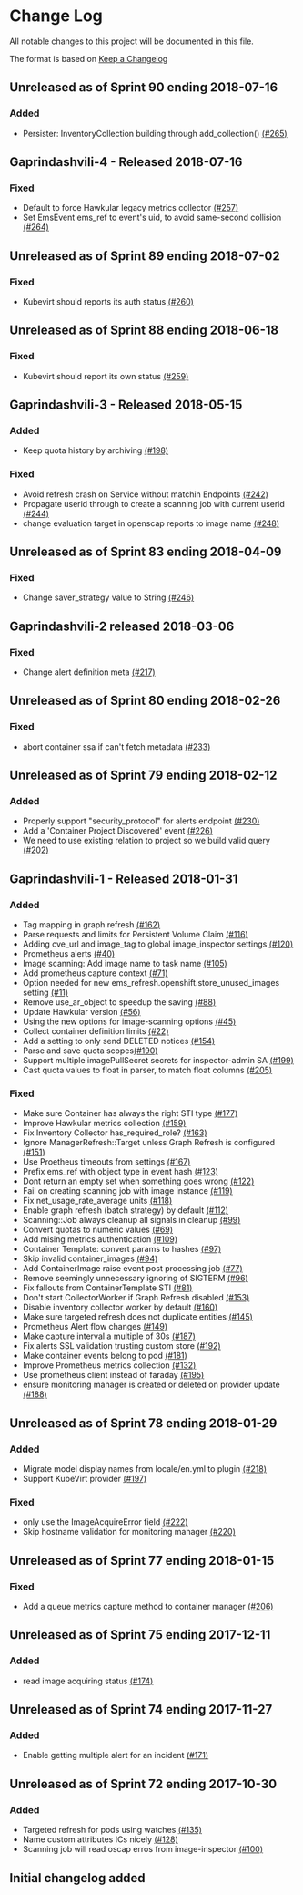 # Change Log

All notable changes to this project will be documented in this file.

The format is based on [Keep a Changelog](http://keepachangelog.com/en/1.0.0/)


## Unreleased as of Sprint 90 ending 2018-07-16

### Added
- Persister: InventoryCollection building through add_collection() [(#265)](https://github.com/ManageIQ/manageiq-providers-kubernetes/pull/265)

## Gaprindashvili-4 - Released 2018-07-16

### Fixed
- Default to force Hawkular legacy metrics collector [(#257)](https://github.com/ManageIQ/manageiq-providers-kubernetes/pull/257)
- Set EmsEvent ems_ref to event's uid, to avoid same-second collision [(#264)](https://github.com/ManageIQ/manageiq-providers-kubernetes/pull/264)

## Unreleased as of Sprint 89 ending 2018-07-02

### Fixed
- Kubevirt should reports its auth status [(#260)](https://github.com/ManageIQ/manageiq-providers-kubernetes/pull/260)

## Unreleased as of Sprint 88 ending 2018-06-18

### Fixed
- Kubevirt should report its own status [(#259)](https://github.com/ManageIQ/manageiq-providers-kubernetes/pull/259)

## Gaprindashvili-3 - Released 2018-05-15

### Added
- Keep quota history by archiving [(#198)](https://github.com/ManageIQ/manageiq-providers-kubernetes/pull/198)

### Fixed
- Avoid refresh crash on Service without matchin Endpoints [(#242)](https://github.com/ManageIQ/manageiq-providers-kubernetes/pull/242)
- Propagate userid through to create a scanning job with current userid [(#244)](https://github.com/ManageIQ/manageiq-providers-kubernetes/pull/244)
- change evaluation target in openscap reports to image name [(#248)](https://github.com/ManageIQ/manageiq-providers-kubernetes/pull/248)

## Unreleased as of Sprint 83 ending 2018-04-09

### Fixed
- Change saver_strategy value to String [(#246)](https://github.com/ManageIQ/manageiq-providers-kubernetes/pull/246)

## Gaprindashvili-2 released 2018-03-06

### Fixed
- Change alert definition meta [(#217)](https://github.com/ManageIQ/manageiq-providers-kubernetes/pull/217)

## Unreleased as of Sprint 80 ending 2018-02-26

### Fixed
- abort container ssa if can't fetch metadata [(#233)](https://github.com/ManageIQ/manageiq-providers-kubernetes/pull/233)

## Unreleased as of Sprint 79 ending 2018-02-12

### Added
- Properly support "security_protocol" for alerts endpoint [(#230)](https://github.com/ManageIQ/manageiq-providers-kubernetes/pull/230)
- Add a 'Container Project Discovered' event [(#226)](https://github.com/ManageIQ/manageiq-providers-kubernetes/pull/226)
- We need to use existing relation to project so we build valid query [(#202)](https://github.com/ManageIQ/manageiq-providers-kubernetes/pull/202)

## Gaprindashvili-1 - Released 2018-01-31

### Added
- Tag mapping in graph refresh [(#162)](https://github.com/ManageIQ/manageiq-providers-kubernetes/pull/162)
- Parse requests and limits for Persistent Volume Claim [(#116)](https://github.com/ManageIQ/manageiq-providers-kubernetes/pull/116)
- Adding cve_url and image_tag to global image_inspector settings [(#120)](https://github.com/ManageIQ/manageiq-providers-kubernetes/pull/120)
- Prometheus alerts [(#40)](https://github.com/ManageIQ/manageiq-providers-kubernetes/pull/40)
- Image scanning: Add image name to task name [(#105)](https://github.com/ManageIQ/manageiq-providers-kubernetes/pull/105)
- Add prometheus capture context [(#71)](https://github.com/ManageIQ/manageiq-providers-kubernetes/pull/71)
- Option needed for new ems_refresh.openshift.store_unused_images setting [(#11)](https://github.com/ManageIQ/manageiq-providers-kubernetes/pull/11)
- Remove use_ar_object to speedup the saving [(#88)](https://github.com/ManageIQ/manageiq-providers-kubernetes/pull/88)
- Update Hawkular version [(#56)](https://github.com/ManageIQ/manageiq-providers-kubernetes/pull/56)
- Using the new options for image-scanning options [(#45)](https://github.com/ManageIQ/manageiq-providers-kubernetes/pull/45)
- Collect container definition limits [(#22)](https://github.com/ManageIQ/manageiq-providers-kubernetes/pull/22)
- Add a setting to only send DELETED notices [(#154)](https://github.com/ManageIQ/manageiq-providers-kubernetes/pull/154)
- Parse and save quota scopes[(#190)](https://github.com/ManageIQ/manageiq-providers-kubernetes/pull/190)
- Support multiple imagePullSecret secrets for inspector-admin SA [(#199)](https://github.com/ManageIQ/manageiq-providers-kubernetes/pull/199)
- Cast quota values to float in parser, to match float columns [(#205)](https://github.com/ManageIQ/manageiq-providers-kubernetes/pull/205)

### Fixed
- Make sure Container has always the right STI type [(#177)](https://github.com/ManageIQ/manageiq-providers-kubernetes/pull/177)
- Improve Hawkular metrics collection [(#159)](https://github.com/ManageIQ/manageiq-providers-kubernetes/pull/159)
- Fix Inventory Collector has_required_role? [(#163)](https://github.com/ManageIQ/manageiq-providers-kubernetes/pull/163)
- Ignore ManagerRefresh::Target unless Graph Refresh is configured [(#151)](https://github.com/ManageIQ/manageiq-providers-kubernetes/pull/151)
- Use Proetheus timeouts from settings [(#167)](https://github.com/ManageIQ/manageiq-providers-kubernetes/pull/167)
- Prefix ems_ref with object type in event hash [(#123)](https://github.com/ManageIQ/manageiq-providers-kubernetes/pull/123)
- Dont return an empty set when something goes wrong [(#122)](https://github.com/ManageIQ/manageiq-providers-kubernetes/pull/122)
- Fail on creating scanning job with image instance [(#119)](https://github.com/ManageIQ/manageiq-providers-kubernetes/pull/119)
- Fix net_usage_rate_average units [(#118)](https://github.com/ManageIQ/manageiq-providers-kubernetes/pull/118)
- Enable graph refresh (batch strategy) by default [(#112)](https://github.com/ManageIQ/manageiq-providers-kubernetes/pull/112)
- Scanning::Job always cleanup all signals in cleanup [(#99)](https://github.com/ManageIQ/manageiq-providers-kubernetes/pull/99)
- Convert quotas to numeric values [(#69)](https://github.com/ManageIQ/manageiq-providers-kubernetes/pull/69)
- Add mising metrics authentication [(#109)](https://github.com/ManageIQ/manageiq-providers-kubernetes/pull/109)
- Container Template: convert params to hashes [(#97)](https://github.com/ManageIQ/manageiq-providers-kubernetes/pull/97)
- Skip invalid container_images [(#94)](https://github.com/ManageIQ/manageiq-providers-kubernetes/pull/94)
- Add ContainerImage raise event post processing job [(#77)](https://github.com/ManageIQ/manageiq-providers-kubernetes/pull/77)
- Remove seemingly unnecessary ignoring of SIGTERM [(#96)](https://github.com/ManageIQ/manageiq-providers-kubernetes/pull/96)
- Fix fallouts from ContainerTemplate STI [(#81)](https://github.com/ManageIQ/manageiq-providers-kubernetes/pull/81)
- Don't start CollectorWorker if Graph Refresh disabled [(#153)](https://github.com/ManageIQ/manageiq-providers-kubernetes/pull/153)
- Disable inventory collector worker by default [(#160)](https://github.com/ManageIQ/manageiq-providers-kubernetes/pull/160)
- Make sure targeted refresh does not duplicate entities [(#145)](https://github.com/ManageIQ/manageiq-providers-kubernetes/pull/145)
- Prometheus Alert flow changes [(#149)](https://github.com/ManageIQ/manageiq-providers-kubernetes/pull/149)
- Make capture interval a multiple of 30s [(#187)](https://github.com/ManageIQ/manageiq-providers-kubernetes/pull/187)
- Fix alerts SSL validation trusting custom store [(#192)](https://github.com/ManageIQ/manageiq-providers-kubernetes/pull/192)
- Make container events belong to pod [(#181)](https://github.com/ManageIQ/manageiq-providers-kubernetes/pull/181)
- Improve Prometheus metrics collection [(#132)](https://github.com/ManageIQ/manageiq-providers-kubernetes/pull/132)
- Use prometheus client instead of faraday [(#195)](https://github.com/ManageIQ/manageiq-providers-kubernetes/pull/195)
- ensure monitoring manager is created or deleted on provider update [(#188)](https://github.com/ManageIQ/manageiq-providers-kubernetes/pull/188)

## Unreleased as of Sprint 78 ending 2018-01-29

### Added
- Migrate model display names from locale/en.yml to plugin [(#218)](https://github.com/ManageIQ/manageiq-providers-kubernetes/pull/218)
- Support KubeVirt provider [(#197)](https://github.com/ManageIQ/manageiq-providers-kubernetes/pull/197)

### Fixed
- only use the ImageAcquireError field [(#222)](https://github.com/ManageIQ/manageiq-providers-kubernetes/pull/222)
- Skip hostname validation for monitoring manager [(#220)](https://github.com/ManageIQ/manageiq-providers-kubernetes/pull/220)

## Unreleased as of Sprint 77 ending 2018-01-15

### Fixed
- Add a queue metrics capture method to container manager [(#206)](https://github.com/ManageIQ/manageiq-providers-kubernetes/pull/206)

## Unreleased as of Sprint 75 ending 2017-12-11

### Added
- read image acquiring status [(#174)](https://github.com/ManageIQ/manageiq-providers-kubernetes/pull/174)

## Unreleased as of Sprint 74 ending 2017-11-27

### Added
- Enable getting multiple alert for an incident [(#171)](https://github.com/ManageIQ/manageiq-providers-kubernetes/pull/171)

## Unreleased as of Sprint 72 ending 2017-10-30

### Added
- Targeted refresh for pods using watches [(#135)](https://github.com/ManageIQ/manageiq-providers-kubernetes/pull/135)
- Name custom attributes ICs nicely [(#128)](https://github.com/ManageIQ/manageiq-providers-kubernetes/pull/128)
- Scanning job will read oscap erros from image-inspector [(#100)](https://github.com/ManageIQ/manageiq-providers-kubernetes/pull/100)

## Initial changelog added
